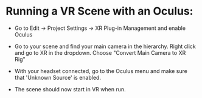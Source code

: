 # Running a VR Scene with an Oculus:

- Go to Edit -> Project Settings -> XR Plug-in Management and enable Oculus

- Go to your scene and find your main camera in the hierarchy.
Right click and go to XR in the dropdown. Choose "Convert Main Camera to XR Rig"

- With your headset connected, go to the Oculus menu and make sure that
'Unknown Source' is enabled. 

- The scene should now start in VR when run.
